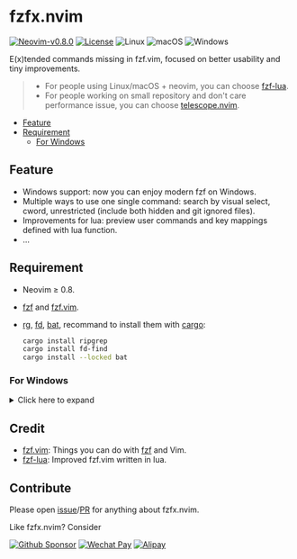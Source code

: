 <!-- markdownlint-disable MD013 MD034 -->

# fzfx.nvim

[![Neovim-v0.8.0](https://img.shields.io/badge/Neovim-v0.8.0-blueviolet.svg?style=flat-square&logo=Neovim&logoColor=green)](https://github.com/neovim/neovim/releases/tag/v0.8.0)
[![License](https://img.shields.io/github/license/linrongbin16/lin.nvim?style=flat-square&logo=GNU)](https://github.com/linrongbin16/lin.nvim/blob/main/LICENSE)
![Linux](https://img.shields.io/badge/Linux-%23.svg?style=flat-square&logo=linux&color=FCC624&logoColor=black)
![macOS](https://img.shields.io/badge/macOS-%23.svg?style=flat-square&logo=apple&color=000000&logoColor=white)
![Windows](https://img.shields.io/badge/Windows-%23.svg?style=flat-square&logo=windows&color=0078D6&logoColor=white)

E(x)tended commands missing in fzf.vim, focused on better usability and tiny improvements.

> - For people using Linux/macOS + neovim, you can choose [fzf-lua](https://github.com/ibhagwan/fzf-lua).
> - For people working on small repository and don't care performance issue, you can choose [telescope.nvim](https://github.com/nvim-telescope/telescope.nvim).

- [Feature](#feature)
- [Requirement](#requirement)
  - [For Windows](#for-windows)

## Feature

- Windows support: now you can enjoy modern fzf on Windows.
- Multiple ways to use one single command: search by visual select, cword, unrestricted (include both hidden and git ignored files).
- Improvements for lua: preview user commands and key mappings defined with lua function.
- ...

## Requirement

- Neovim &ge; 0.8.
- [fzf](https://github.com/junegunn/fzf) and [fzf.vim](https://github.com/junegunn/fzf.vim).
- [rg](https://github.com/BurntSushi/ripgrep), [fd](https://github.com/sharkdp/fd), [bat](https://github.com/sharkdp/bat), recommand to install them with [cargo](https://www.rust-lang.org/):

  ```bash
  cargo install ripgrep
  cargo install fd-find
  cargo install --locked bat
  ```

### For Windows

<details>
<summary>Click here to expand</summary>
<br />

Since fzf.vim rely on bash shell on Windows, so you need either:

1. Automatically install `git` and `bash` via [scoop](https://scoop.sh) and run powershell commands:

   ```powershell
   # scoop
   Set-ExecutionPolicy RemoteSigned -Scope CurrentUser
   irm get.scoop.sh | iex

   scoop install 7zip
   scoop install git
   scoop install coreutils
   ```

2. Or manually install [Git for Windows](https://git-scm.com/download/win), and explicitly add unix builtin commands (`bash.exe`, `cat.exe`, `mv.exe`, etc) to `%PATH%` environment:

   1. In **Adjusting your PATH environment**, select **Use Git and optional Unix tools from the Command Prompt**.

   <p align="center">
     <img alt="install-git-step1.png" src="https://github.com/linrongbin16/fzfx.nvim/assets/6496887/32c20d74-be0b-438b-8de4-347a3c6e1066" width="70%" />
   </p>

   2. In **Configuring the terminal emulator to use with Git Bash**, select **Use Windows's default console window**.

   <p align="center">
     <img alt="install-git-step2.png" src="https://github.com/linrongbin16/fzfx.nvim/assets/6496887/22a51d91-5f48-42a2-8a31-71584a52efe4" width="70%" />
   </p>

**WARNING**

If you're using WSL2 (Windows Subsystem for Linux), the `bash.exe` will be overwrite by `%SystemRoot%\System32\bash.exe` so fzf preview cannot work properly.

To fix this, please put `$env:USERPROFILE\scoop\shims` (step-1) on top of Windows system32 path.

<p align="center"><img alt="scoop-path" src="https://github.com/linrongbin16/fzfx.nvim/assets/6496887/77b156a9-57ce-4a75-a860-be813d51f909" width="70%" /></p>

Or put `C:\Program Files\Git\cmd`, `C:\Program Files\Git\mingw64\bin` and `C:\Program Files\Git\usr\bin` (step-2) on top of Windows system32 path.

<p align="center"><img alt="git-path" src="https://github.com/linrongbin16/fzfx.nvim/assets/6496887/8e77e211-1993-4fbb-b845-37c4db883ac4" width="70%" /></p>

</details>

## Credit

- [fzf.vim](https://github.com/junegunn/fzf.vim): Things you can do with [fzf](https://github.com/junegunn/fzf) and Vim.
- [fzf-lua](https://github.com/ibhagwan/fzf-lua): Improved fzf.vim written in lua.

## Contribute

Please open [issue](https://github.com/linrongbin16/fzfx.nvim/issues)/[PR](https://github.com/linrongbin16/fzfx.nvim/pulls) for anything about fzfx.nvim.

Like fzfx.nvim? Consider

[![Github Sponsor](https://img.shields.io/badge/-Sponsor%20Me%20on%20Github-magenta?logo=github&logoColor=white)](https://github.com/sponsors/linrongbin16)
[![Wechat Pay](https://img.shields.io/badge/-Tip%20Me%20on%20WeChat-brightgreen?logo=wechat&logoColor=white)](https://github.com/linrongbin16/lin.nvim/wiki/Sponsor)
[![Alipay](https://img.shields.io/badge/-Tip%20Me%20on%20Alipay-blue?logo=alipay&logoColor=white)](https://github.com/linrongbin16/lin.nvim/wiki/Sponsor)
